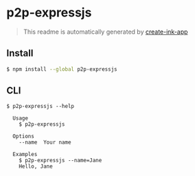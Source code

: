 # p2p-expressjs

> This readme is automatically generated by [create-ink-app](https://github.com/vadimdemedes/create-ink-app)


## Install

```bash
$ npm install --global p2p-expressjs
```


## CLI

```
$ p2p-expressjs --help

  Usage
    $ p2p-expressjs

  Options
    --name  Your name

  Examples
    $ p2p-expressjs --name=Jane
    Hello, Jane
```
